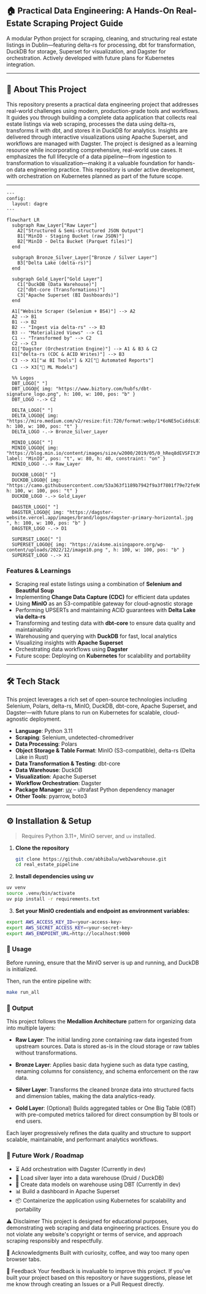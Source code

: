 ## 🏠 Practical Data Engineering: A Hands-On Real-Estate Scraping Project Guide

A modular Python project for scraping, cleaning, and structuring real estate listings in Dublin—featuring delta-rs for processing, dbt for transformation, DuckDB for storage, Superset for visualization, and Dagster for orchestration. Actively developed with future plans for Kubernetes integration.

---

## 🌟 About This Project

This repository presents a practical data engineering project that addresses real-world challenges using modern, production-grade tools and workflows. It guides you through building a complete data application that collects real estate listings via web scraping, processes the data using delta-rs, transforms it with dbt, and stores it in DuckDB for analytics. Insights are delivered through interactive visualizations using Apache Superset, and workflows are managed with Dagster.
The project is designed as a learning resource while incorporating comprehensive, real-world use cases. It emphasizes the full lifecycle of a data pipeline—from ingestion to transformation to visualization—making it a valuable foundation for hands-on data engineering practice.
This repository is under active development, with orchestration on Kubernetes planned as part of the future scope.

---
```mermaid
---
config:
  layout: dagre
---

flowchart LR
  subgraph Raw_Layer["Raw Layer"]
    A2["Structured & Semi-structured JSON Output"]
    B1["MinIO - Staging Bucket (raw JSON)"]
    B2["MinIO - Delta Bucket (Parquet files)"]
  end

  subgraph Bronze_Silver_Layer["Bronze / Silver Layer"]
    B3["Delta Lake (delta-rs)"]
  end

  subgraph Gold_Layer["Gold Layer"]
    C1["DuckDB (Data Warehouse)"]
    C2["dbt-core (Transformations)"]
    C3["Apache Superset (BI Dashboards)"]
  end

  A1["Website Scraper (Selenium + BS4)"] --> A2
  A2 --> B1
  B1 --> B2
  B2 -- "Ingest via delta-rs" --> B3
  B3 -- "Materialized Views" --> C1
  C1 -- "Transformed by" --> C2
  C2 --> C3
  D1["Dagster (Orchestration Engine)"] --> A1 & B3 & C2
  E1["delta-rs (CDC & ACID Writes)"] --> B3
  C3 --> X1["📊 BI Tools"] & X2["📄 Automated Reports"]
  C1 --> X3["🤖 ML Models"]

  %% Logos
  DBT_LOGO[" "]
  DBT_LOGO@{ img: "https://www.biztory.com/hubfs/dbt-signature_logo.png", h: 100, w: 100, pos: "b" }
  DBT_LOGO -.-> C2

  DELTA_LOGO[" "]
  DELTA_LOGO@{ img: "https://miro.medium.com/v2/resize:fit:720/format:webp/1*6oNE5oCiddsL01fkMHISVg.png", h: 100, w: 100, pos: "t" }
  DELTA_LOGO -.-> Bronze_Silver_Layer

  MINIO_LOGO[" "]
  MINIO_LOGO@{ img: "https://blog.min.io/content/images/size/w2000/2019/05/0_hReq8dEVSFIYJMDv.png", label: "MinIO", pos: "t", w: 80, h: 40, constraint: "on" }
  MINIO_LOGO -.-> Raw_Layer

  DUCKDB_LOGO[" "]
  DUCKDB_LOGO@{ img: "https://camo.githubusercontent.com/53a363f1189b7942f9a3f7801f79e72fe90758ff302473513f2532c4db965e69/68747470733a2f2f6475636b64622e6f72672f696d616765732f6c6f676f2d646c2f4475636b44425f4c6f676f2d686f72697a6f6e74616c2e737667", h: 100, w: 100, pos: "t" }
  DUCKDB_LOGO -.-> Gold_Layer

  DAGSTER_LOGO[" "]
  DAGSTER_LOGO@{ img: "https://dagster-website.vercel.app/images/brand/logos/dagster-primary-horizontal.jpg ", h: 100, w: 100, pos: "b" }
  DAGSTER_LOGO -.-> D1

  SUPERSET_LOGO[" "]
  SUPERSET_LOGO@{ img: "https://ai4sme.aisingapore.org/wp-content/uploads/2022/12/image10.png ", h: 100, w: 100, pos: "b" }
  SUPERSET_LOGO -.-> X1  
```
### Features & Learnings
- Scraping real estate listings using a combination of **Selenium and Beautiful Soup**
- Implementing **Change Data Capture (CDC)** for efficient data updates
- Using **MinIO** as an S3-compatible gateway for cloud-agnostic storage
- Performing UPSERTs and maintaining ACID guarantees with **Delta Lake via delta-rs**
- Transforming and testing data with **dbt-core** to ensure data quality and maintainability
- Warehousing and querying with **DuckDB** for fast, local analytics
- Visualizing insights with **Apache Superset**
- Orchestrating data workflows using **Dagster**
- Future scope: Deploying on **Kubernetes** for scalability and portability

---

## 🛠 Tech Stack
This project leverages a rich set of open-source technologies including Selenium, Polars, delta-rs, MinIO, DuckDB, dbt-core, Apache Superset, and Dagster—with future plans to run on Kubernetes for scalable, cloud-agnostic deployment.

- **Language**: Python 3.11  
- **Scraping**: Selenium, undetected-chromedriver  
- **Data Processing**: Polars  
- **Object Storage & Table Format**: MinIO (S3-compatible), delta-rs (Delta Lake in Rust)  
- **Data Transformation & Testing**: dbt-core  
- **Data Warehouse**: DuckDB  
- **Visualization**: Apache Superset  
- **Workflow Orchestration**: Dagster  
- **Package Manager**: [uv](https://github.com/astral-sh/uv) – ultrafast Python dependency manager  
- **Other Tools**: pyarrow, boto3  

---

## ⚙️ Installation & Setup

> Requires Python 3.11+, MinIO server, and `uv` installed.

1. **Clone the repository**
   ```bash
   git clone https://github.com/abhibalu/web2warehouse.git
   cd real_estate_pipeline
2. **Install dependencies using uv**
```bash
uv venv
source .venv/bin/activate
uv pip install -r requirements.txt
```
3. **Set your MinIO credentials and endpoint as environment variables:**
```bash
export AWS_ACCESS_KEY_ID=<your-access-key>
export AWS_SECRET_ACCESS_KEY=<your-secret-key>
export AWS_ENDPOINT_URL=http://localhost:9000
```
### 🚀 Usage

Before running, ensure that the MinIO server is up and running, and DuckDB is initialized.

Then, run the entire pipeline with:

```bash
make run_all
```

### 🔎 Output

This project follows the **Medallion Architecture** pattern for organizing data into multiple layers:

- **Raw Layer**: The initial landing zone containing raw data ingested from upstream sources. Data is stored as-is in the cloud storage or raw tables without transformations.

- **Bronze Layer**: Applies basic data hygiene such as data type casting, renaming columns for consistency, and schema enforcement on the raw data.

- **Silver Layer**: Transforms the cleaned bronze data into structured facts and dimension tables, making the data analytics-ready.

- **Gold Layer**: (Optional) Builds aggregated tables or One Big Table (OBT) with pre-computed metrics tailored for direct consumption by BI tools or end users.

Each layer progressively refines the data quality and structure to support scalable, maintainable, and performant analytics workflows.


### 🔭 Future Work / Roadmap

- ⏳ Add orchestration with Dagster (Currently in dev)
- 🧱 Load silver layer into a data warehouse (Druid / DuckDB)
- 🚧 Create data models on warehouse using DBT (Currently in dev)
- 📊 Build a dashboard in Apache Superset
- 📦 Containerize the application using Kubernetes for scalability and portability



⚠️ Disclaimer
This project is designed for educational purposes, demonstrating web scraping and data engineering practices. Ensure you do not violate any website's copyright or terms of service, and approach scraping responsibly and respectfully.


🙌 Acknowledgments
Built with curiosity, coffee, and way too many open browser tabs.

📣 Feedback
Your feedback is invaluable to improve this project. If you've built your project based on this repository or have suggestions, please let me know through creating an Issues or a Pull Request directly.


